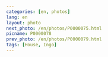 ```yaml
---
categories: [en, photos]
lang: en
layout: photo
next_photo: /en/photos/P0000075.html
picname: P0000078
prev_photo: /en/photos/P0000079.html
tags: [House, Ingo]
---
```

